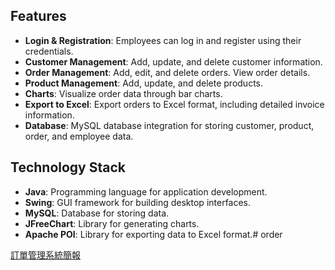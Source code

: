 ## Features

- **Login & Registration**: Employees can log in and register using their credentials.
- **Customer Management**: Add, update, and delete customer information.
- **Order Management**: Add, edit, and delete orders. View order details.
- **Product Management**: Add, update, and delete products.
- **Charts**: Visualize order data through bar charts.
- **Export to Excel**: Export orders to Excel format, including detailed invoice information.
- **Database**: MySQL database integration for storing customer, product, order, and employee data.

## Technology Stack

- **Java**: Programming language for application development.
- **Swing**: GUI framework for building desktop interfaces.
- **MySQL**: Database for storing data.
- **JFreeChart**: Library for generating charts.
- **Apache POI**: Library for exporting data to Excel format.# order

[訂單管理系統簡報](https://github.com/cgarip/order/blob/main/%E8%A8%82%E5%96%AE%E7%AE%A1%E7%90%86%E7%B3%BB%E7%B5%B1.pptx)
